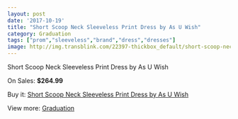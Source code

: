 ```yaml
---
layout: post
date: '2017-10-19'
title: "Short Scoop Neck Sleeveless Print Dress by As U Wish"
category: Graduation
tags: ["prom","sleeveless","brand","dress","dresses"]
image: http://img.transblink.com/22397-thickbox_default/short-scoop-neck-sleeveless-print-dress-by-as-u-wish.jpg
---
```

Short Scoop Neck Sleeveless Print Dress by As U Wish

On Sales: **$264.99**
<a href="https://www.transblink.com/en/graduation/7107-short-scoop-neck-sleeveless-print-dress-by-as-u-wish.html"><amp-img layout="responsive" width="600" height="600" src="//img.transblink.com/22397-thickbox_default/short-scoop-neck-sleeveless-print-dress-by-as-u-wish.jpg" alt="Short Scoop Neck Sleeveless Print Dress by As U Wish 0" /></a>
<a href="https://www.transblink.com/en/graduation/7107-short-scoop-neck-sleeveless-print-dress-by-as-u-wish.html"><amp-img layout="responsive" width="600" height="600" src="//img.transblink.com/22399-thickbox_default/short-scoop-neck-sleeveless-print-dress-by-as-u-wish.jpg" alt="Short Scoop Neck Sleeveless Print Dress by As U Wish 1" /></a>
<a href="https://www.transblink.com/en/graduation/7107-short-scoop-neck-sleeveless-print-dress-by-as-u-wish.html"><amp-img layout="responsive" width="600" height="600" src="//img.transblink.com/22398-thickbox_default/short-scoop-neck-sleeveless-print-dress-by-as-u-wish.jpg" alt="Short Scoop Neck Sleeveless Print Dress by As U Wish 2" /></a>

Buy it: [Short Scoop Neck Sleeveless Print Dress by As U Wish](https://www.transblink.com/en/graduation/7107-short-scoop-neck-sleeveless-print-dress-by-as-u-wish.html "Short Scoop Neck Sleeveless Print Dress by As U Wish")

View more: [Graduation](https://www.transblink.com/en/7-graduation "Graduation")